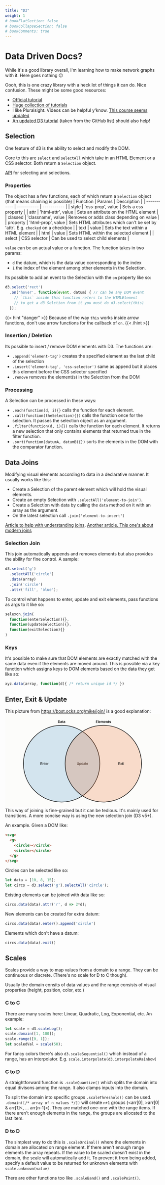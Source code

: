```yaml
---
title: "D3"
weight: 1
# bookFlatSection: false
# bookCollapseSection: false
# bookComments: true
---
```


# Data Driven Docs?
While it's a good library overall, I'm learning how to make network graphs with it.
Here goes nothing 😛

Oooh, this is one crazy library with a heck lot of things it can do. Nice confusion.
These might be some good resources:
* [Official tutorial](https://observablehq.com/@d3/learn-d3)
* [Huge collection of tutorials](https://github.com/d3/d3/wiki/Tutorials)
* I like Pluralsight. Videos can be helpful y'know.
[This course seems updated](https://app.pluralsight.com/library/courses/d3-data-visualization-fundamentals/table-of-contents)
* [An updated D3 tutorial](https://www.d3indepth.com/) (taken from the GitHub list) should also help!

## Selection
One feature of d3 is the ability to select and modify the DOM.

Core to this are `select` and `selectAll` which take in an HTML Element or a CSS selector.
Both return a `Selection` object.

[API](https://github.com/d3/d3/blob/main/API.md#selections-d3-selection) for selecting and selections.

### Properties

The object has a few functions, each of which return a `Selection` object
(that means chaining is possible)
| Function      | Params                | Description       |
| -----------   | -----------           | -----------       |
| style         | 'css-prop', value     | Sets a css property |
| attr          | 'html-attr', value    | Sets an attribute on the HTML element |
| classed       | 'classname', value    | Removes or adds class depending on value |
| property      | 'html-prop', value    | Sets HTML attributes which can't be set by 'attr'. E.g. `checked` on a checkbox |
| text          | value                 | Sets the text within a HTML element |
| html          | value                 | Sets HTML within the selected element |
| select        | CSS selector          | Can be used to select child elements |

`value` can be an actual value or a function. The function takes in two params:
* `d` the datum, which is the data value corresponding to the index
* `i` the index of the element among other elements in the Selection.

Its possible to add an event to the Selection with the `on` property like so:
```js
d3.select('rect')
  .on('hover', function(event, datum) { // can be any DOM event
    // `this` inside this function refers to the HTMLElement
    // to get a d3 Selction from it you must do d3.select(this)
  }); 
```

{{< hint "danger" >}}
Because of the way `this` works inside arrow functions,
don't use arrow functions for the callback of `on`.
{{< /hint >}}

### Insertion / Deletion
Its possible to insert / remove DOM elements with D3. The functions are:
* `.append('element-tag')` creates the specified element as the last child of the selection
* `.insert('element-tag', 'css-selector')` same as append
but it places this element before the CSS selector specified
* `.remove` removes the element(s) in the Selection from the DOM

### Processing
A Selection can be processed in these ways:
* `.each(function(d, i){}` calls the function for each element.
* `.call(function(theSelection){})` calls the function once for the selection.
It passes the selection object as an argument.
* `.filter(function(d, i){})` calls the function for each element.
It returns a new selection that only contains elements that returned true in the filter function.
* `.sort(function(datumA, datumB){})` sorts the elements in the DOM with the comparator function.

## Data Joins
Modifying visual elements according to data in a declarative manner. It usually works like this:
* Create a Selection of the parent element which will hold the visual elements.
* Create an empty Selection with `.selectAll('element-to-join')`.
* Create a Selection with data by calling the `data` method on it with an array as the argument.
* On the latest selection call `.join('element-to-insert')`

[Article to help with understanding joins](https://bost.ocks.org/mike/join/).
[Another article. This one's about modern joins](https://observablehq.com/@d3/selection-join)

### Selection Join
This join automatically appends and removes elements but also provides the ability for fine control.
A sample:
```js
d3.select('g')
  .selectAll('circle')
  .data(array)
  .join('circle')
  .attr('fill', 'blue');
```
To control what happens to enter, update and exit elements, pass functions as args to it like so:
```js
selexon.join(
  function(enterSelection){},
  function(updateSelection){},
  function(exitSelection){}
)
```

### Keys
It's possible to make sure that DOM elements are exactly matched with the same data
even if the elements are moved around.
This is possible via a key function which assigns keys to DOM elements based on the data they get like so:

```js
xyz.data(array, function(d){ /* return unique id */ })
```

## Enter, Exit & Update
This picture from https://bost.ocks.org/mike/join/ is a good explanation:
![Data join chart](/images/d3joinchart.png)
This way of joining is fine-grained but it can be tedious. It's mainly used for transitions.
A more concise way is using the new selection join (D3 v5+).

An example. Given a DOM like:
```html
<svg>
  <g>
    <circle></circle>
    <circle></circle>
  </g>
</svg>
```
Circles can be selected like so:
```js
let data = [10, 8, 15];
let circs = d3.select('g').selectAll('circle');
```
Existing elements can be joined with data like so:
```js
circs.data(data).attr('r', d => 2*d);
```
New elements can be created for extra datum:
```js
circs.data(data).enter().append('circle')
```
Elements which don't have a datum:
```js
circs.data(data).exit()
```

## Scales
Scales provide a way to map values from a domain to a range. They can be continuous or discrete.
(There's no scale for D to C though).

Usually the domain consits of data values and the range consists of visual properties 
(height, position, color, etc.)

### C to C
There are many scales here: Linear, Quadratic, Log, Exponential, etc. An example:
```js
let scale = d3.scaleLog();
scale.domain([1, 100]);
scale.range([0, 1]);
let scaledVal = scale(50);
```
For fancy colors there's also `d3.scaleSequential()` which instead of a range, has an interpolator.
E.g. `scale.interpolate(d3.interpolateRainbow)`

### C to D
A straightforward function is `.scaleQuantize()` which splits the domain into equal divisons among the range.
It also clamps inputs into the domain.

To split the domain into specific groups `.scaleThreshold()` can be used.
`.domain([/* array of n values */])` will create `n+1` groups (\<arr[0], >arr[0] & arr[1]<, ... arr[n-1]<).
They are matched one-one with the range items. If there aren't enough elements in the range,
the groups are allocated to the last item.

### D to D
The simplest way to do this is `.scaleOrdinal()` where the elements in domain are allocated on range element.
If there aren't enough range elements the array repeats.
If the value to be scaled doesn't exist in the domain, the scale will automatically add it.
To prevent it from being added, specify a default value to be returned for unknown elements with
`scale.unknown(value)`

There are other functions too like `.scaleBand()` and `.scalePoint()`.